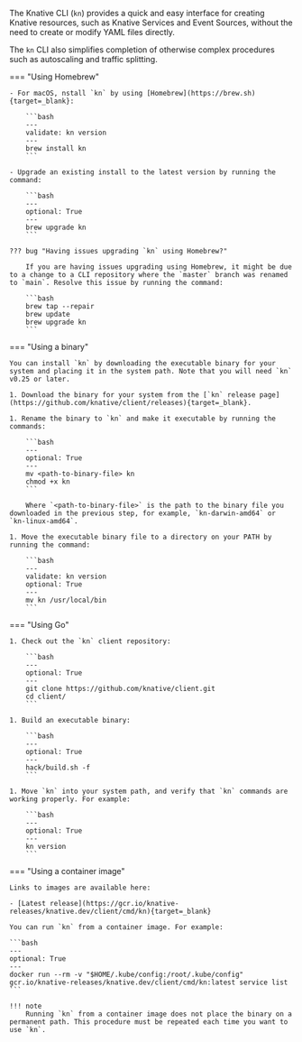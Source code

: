 The Knative CLI (`kn`) provides a quick and easy interface for creating Knative resources, such as Knative Services and Event Sources, without the need to create or modify YAML files directly.

The `kn` CLI also simplifies completion of otherwise complex procedures such as autoscaling and traffic splitting.

=== "Using Homebrew"

    - For macOS, nstall `kn` by using [Homebrew](https://brew.sh){target=_blank}:

        ```bash
        ---
        validate: kn version
        ---
        brew install kn
        ```

    - Upgrade an existing install to the latest version by running the command:

        ```bash
        ---
        optional: True
        ---
        brew upgrade kn
        ```

    ??? bug "Having issues upgrading `kn` using Homebrew?"

        If you are having issues upgrading using Homebrew, it might be due to a change to a CLI repository where the `master` branch was renamed to `main`. Resolve this issue by running the command:

        ```bash
        brew tap --repair
        brew update
        brew upgrade kn
        ```

=== "Using a binary"

    You can install `kn` by downloading the executable binary for your system and placing it in the system path. Note that you will need `kn` v0.25 or later.

    1. Download the binary for your system from the [`kn` release page](https://github.com/knative/client/releases){target=_blank}.

    1. Rename the binary to `kn` and make it executable by running the commands:

        ```bash
        ---
        optional: True
        ---
        mv <path-to-binary-file> kn
        chmod +x kn
        ```

        Where `<path-to-binary-file>` is the path to the binary file you downloaded in the previous step, for example, `kn-darwin-amd64` or `kn-linux-amd64`.

    1. Move the executable binary file to a directory on your PATH by running the command:

        ```bash
        ---
        validate: kn version
        optional: True
        ---
        mv kn /usr/local/bin
        ```

=== "Using Go"

    1. Check out the `kn` client repository:

        ```bash
        ---
        optional: True
        ---
        git clone https://github.com/knative/client.git
        cd client/
        ```

    1. Build an executable binary:

        ```bash
        ---
        optional: True
        ---
        hack/build.sh -f
        ```

    1. Move `kn` into your system path, and verify that `kn` commands are working properly. For example:

        ```bash
        ---
        optional: True
        ---
        kn version
        ```

=== "Using a container image"

    Links to images are available here:

    - [Latest release](https://gcr.io/knative-releases/knative.dev/client/cmd/kn){target=_blank}

    You can run `kn` from a container image. For example:

    ```bash
    ---
    optional: True
    ---
    docker run --rm -v "$HOME/.kube/config:/root/.kube/config" gcr.io/knative-releases/knative.dev/client/cmd/kn:latest service list
    ```

    !!! note
        Running `kn` from a container image does not place the binary on a permanent path. This procedure must be repeated each time you want to use `kn`.
